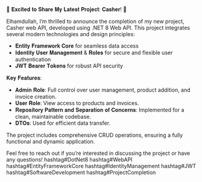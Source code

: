 🚀 𝐄𝐱𝐜𝐢𝐭𝐞𝐝 𝐭𝐨 𝐒𝐡𝐚𝐫𝐞 𝐌𝐲 𝐋𝐚𝐭𝐞𝐬𝐭 𝐏𝐫𝐨𝐣𝐞𝐜𝐭: 𝐂𝐚𝐬𝐡𝐞𝐫! 🚀

Elhamdullah, I’m thrilled to announce the completion of my new project, Casher web API, developed using .NET 8 Web API. This project integrates several modern technologies and design principles:

- 𝐄𝐧𝐭𝐢𝐭𝐲 𝐅𝐫𝐚𝐦𝐞𝐰𝐨𝐫𝐤 𝐂𝐨𝐫𝐞 for seamless data access
- 𝐈𝐝𝐞𝐧𝐭𝐢𝐭𝐲 𝐔𝐬𝐞𝐫 𝐌𝐚𝐧𝐚𝐠𝐞𝐦𝐞𝐧𝐭 & 𝐑𝐨𝐥𝐞𝐬 for secure and flexible user authentication
- 𝐉𝐖𝐓 𝐁𝐞𝐚𝐫𝐞𝐫 𝐓𝐨𝐤𝐞𝐧𝐬 for robust API security

𝐊𝐞𝐲 𝐅𝐞𝐚𝐭𝐮𝐫𝐞𝐬:
- 𝐀𝐝𝐦𝐢𝐧 𝐑𝐨𝐥𝐞: Full control over user management, product addition, and invoice creation.
- 𝐔𝐬𝐞𝐫 𝐑𝐨𝐥𝐞: View access to products and invoices.
- 𝐑𝐞𝐩𝐨𝐬𝐢𝐭𝐨𝐫𝐲 𝐏𝐚𝐭𝐭𝐞𝐫𝐧 𝐚𝐧𝐝 𝐒𝐞𝐩𝐚𝐫𝐚𝐭𝐢𝐨𝐧 𝐨𝐟 𝐂𝐨𝐧𝐜𝐞𝐫𝐧𝐬: Implemented for a clean, maintainable codebase.
- 𝐃𝐓𝐎𝐬: Used for efficient data transfer.

The project includes comprehensive CRUD operations, ensuring a fully functional and dynamic application. 

Feel free to reach out if you’re interested in discussing the project or have any questions!
hashtag#DotNet8 hashtag#WebAPI hashtag#EntityFrameworkCore hashtag#IdentityManagement hashtag#JWT hashtag#SoftwareDevelopment hashtag#ProjectCompletion
